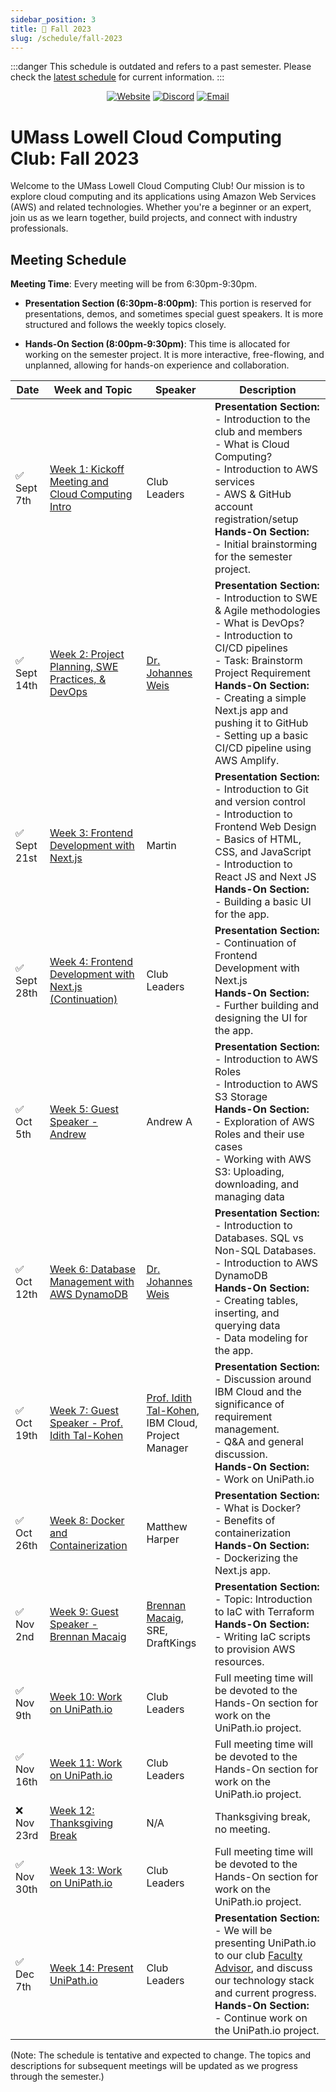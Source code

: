 ```yaml
---
sidebar_position: 3
title: 🍂 Fall 2023
slug: /schedule/fall-2023
---
```


:::danger
This schedule is outdated and refers to a past semester. Please check the [latest schedule](../current-schedule) for current information.
:::

<center>

[![Website](https://img.shields.io/badge/Website-UML%20Engage-blue.svg?style=for-the-badge)](https://umasslowellclubs.campuslabs.com/engage/organization/cloudcomputingclub)
[![Discord](https://img.shields.io/discord/890983857938116729?logo=discord&logoColor=white&style=for-the-badge)](https://discord.gg/WC2NdqYtDt)
[![Email](https://img.shields.io/badge/Email-cloudcomputingclub%40uml.edu-red.svg?logo=gmail&logoColor=white&style=for-the-badge)](mailto:cloudcomputingclub@uml.edu)

</center>

# UMass Lowell Cloud Computing Club: Fall 2023

Welcome to the UMass Lowell Cloud Computing Club! Our mission is to explore cloud computing and its applications using Amazon Web Services (AWS) and related technologies. Whether you're a beginner or an expert, join us as we learn together, build projects, and connect with industry professionals.

## Meeting Schedule

**Meeting Time**: Every meeting will be from 6:30pm-9:30pm. 

- **Presentation Section (6:30pm-8:00pm)**: This portion is reserved for presentations, demos, and sometimes special guest speakers. It is more structured and follows the weekly topics closely.
  
- **Hands-On Section (8:00pm-9:30pm)**: This time is allocated for working on the semester project. It is more interactive, free-flowing, and unplanned, allowing for hands-on experience and collaboration.

| Date       | Week and Topic                                                      | Speaker | Description                                 |
|------------|---------------------------------------------------------------------|---------|---------------------------------------------|
| ✅ Sept 7th   | [Week 1: Kickoff Meeting and Cloud Computing Intro](https://github.com/UMLCloudComputing)     | Club Leaders     | **Presentation Section:**<br/>- Introduction to the club and members<br/>- What is Cloud Computing?<br/>- Introduction to AWS services<br/>- AWS & GitHub account registration/setup<br/>**Hands-On Section:**<br/>- Initial brainstorming for the semester project. |
| ✅ Sept 14th  | [Week 2: Project Planning, SWE Practices, & DevOps](https://github.com/UMLCloudComputing)     | [Dr. Johannes Weis](https://www.uml.edu/sciences/computer-science/people/weis-johannes.aspx)     | **Presentation Section:**<br/>- Introduction to SWE & Agile methodologies<br/>- What is DevOps?<br/>- Introduction to CI/CD pipelines<br/>- Task: Brainstorm Project Requirement<br/>**Hands-On Section:**<br/>- Creating a simple Next.js app and pushing it to GitHub<br/>- Setting up a basic CI/CD pipeline using AWS Amplify. |
| ✅ Sept 21st  | [Week 3: Frontend Development with Next.js](https://github.com/UMLCloudComputing)             | Martin     | **Presentation Section:**<br/>- Introduction to Git and version control<br/>- Introduction to Frontend Web Design<br/>- Basics of HTML, CSS, and JavaScript<br/>- Introduction to React JS and Next JS<br/>**Hands-On Section:**<br/>- Building a basic UI for the app. |
| ✅ Sept 28th  | [Week 4: Frontend Development with Next.js (Continuation)](https://github.com/UMLCloudComputing) | Club Leaders     | **Presentation Section:**<br/>- Continuation of Frontend Development with Next.js<br/>**Hands-On Section:**<br/>- Further building and designing the UI for the app. |
| ✅ Oct 5th    | [Week 5: Guest Speaker - Andrew](https://github.com/UMLCloudComputing)                         | Andrew A | **Presentation Section:**<br/>- Introduction to AWS Roles<br/>- Introduction to AWS S3 Storage<br/>**Hands-On Section:**<br/>- Exploration of AWS Roles and their use cases<br/> - Working with AWS S3: Uploading, downloading, and managing data |
| ✅ Oct 12th   | [Week 6: Database Management with AWS DynamoDB](https://github.com/UMLCloudComputing)         | [Dr. Johannes Weis](https://www.uml.edu/sciences/computer-science/people/weis-johannes.aspx)     | **Presentation Section:**<br/>- Introduction to Databases. SQL vs Non-SQL Databases.<br/>- Introduction to AWS DynamoDB<br/>**Hands-On Section:**<br/>- Creating tables, inserting, and querying data<br/>- Data modeling for the app. |
| ✅ Oct 19th   | [Week 7: Guest Speaker - Prof. Idith Tal-Kohen](https://github.com/UMLCloudComputing)           | [Prof. Idith Tal-Kohen](https://www.linkedin.com/in/idith), IBM Cloud, Project Manager    | **Presentation Section:**<br/>- Discussion around IBM Cloud and the significance of requirement management.<br/>- Q&A and general discussion.<br/>**Hands-On Section:**<br/>- Work on UniPath.io |
| ✅ Oct 26th   | [Week 8: Docker and Containerization](https://github.com/UMLCloudComputing)                   | Matthew Harper     | **Presentation Section:**<br/>- What is Docker?<br/>- Benefits of containerization<br/>**Hands-On Section:**<br/>- Dockerizing the Next.js app. |
| ✅ Nov 2nd    | [Week 9: Guest Speaker - Brennan Macaig](https://github.com/UMLCloudComputing)                         | [Brennan Macaig](https://www.linkedin.com/in/brennan-macaig), SRE, DraftKings     | **Presentation Section:**<br/>- Topic: Introduction to IaC with Terraform<br/>**Hands-On Section:**<br/>- Writing IaC scripts to provision AWS resources. |
| ✅ Nov 9th    | [Week 10: Work on UniPath.io](https://github.com/UMLCloudComputing)        | Club Leaders     | Full meeting time will be devoted to the Hands-On section for work on the UniPath.io project. |
| ✅ Nov 16th   | [Week 11: Work on UniPath.io](https://github.com/UMLCloudComputing)            | Club Leaders     | Full meeting time will be devoted to the Hands-On section for work on the UniPath.io project. |
| ❌ Nov 23rd   | [Week 12: Thanksgiving Break](https://github.com/UMLCloudComputing)                            | N/A     | Thanksgiving break, no meeting. |
| ✅ Nov 30th   | [Week 13: Work on UniPath.io](https://github.com/UMLCloudComputing)                            | Club Leaders     | Full meeting time will be devoted to the Hands-On section for work on the UniPath.io project. |
| ✅ Dec 7th    | [Week 14: Present UniPath.io](https://github.com/UMLCloudComputing)             | Club Leaders     | **Presentation Section:**<br/>- We will be presenting UniPath.io to our club [Faculty Advisor](https://www.uml.edu/sciences/computer-science/people/weis-johannes.aspx), and discuss our technology stack and current progress.<br/>**Hands-On Section:**<br/>- Continue work on the UniPath.io project.


(Note: The schedule is tentative and expected to change. The topics and descriptions for subsequent meetings will be updated as we progress through the semester.)
